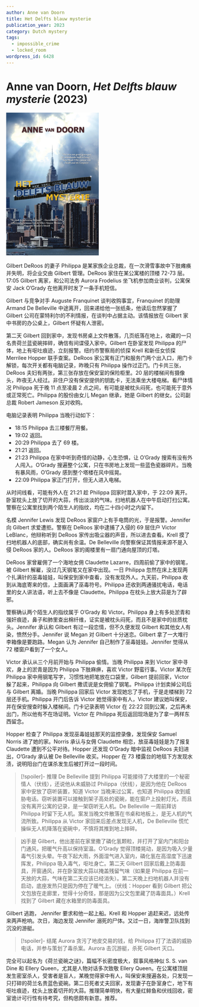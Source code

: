 ```yaml
---
author: Anne van Doorn
title: Het Delfts blauw mysterie
publication_year: 2023
category: Dutch mystery
tags:
  - impossible_crime
  - locked_room
wordpress_id: 6428
---
```


# Anne van Doorn, <i>Het Delfts blauw mysterie</i> (2023)

<img src=images/2023_cover.jpg width=250/>

Gilbert DeRoos 的妻子 Philippa 是某家族企业总裁，在一次滑雪事故中下肢瘫痪并失明，将企业交由 Gilbert 管理。DeRoos 家住在某公寓楼的顶楼 72-73 层。17:05 Gilbert 离家，和公司法务 Aurora Frodelius 坐飞机参加商业谈判，公寓保安 Jack O’Grady 在他离开时发了一条手机短信。

Gilbert 与竞争对手 Auguste Franquinet 谈判收购事宜，Franquinet 的助理 Armand De Belleville 中途离开，回来递给他一张纸条，他读后忽然掌握了 Gilbert 公司在蒙特利尔的不利情报，在谈判中占据主动。该情报放在 Gilbert 家中书房的办公桌上，Gilbert 怀疑有人泄密。

第二天 Gilbert 回到家中，发现书房桌上文件散落，几页纸落在地上，收藏的一只名贵荷兰蓝瓷碗摔碎，确信有间谍侵入家中。Gilbert 在卧室发现 Philippa 的尸体，地上有呕吐痕迹，立刻报警。纽约市警察局的侦探 Krell 和新任女侦探 Merrilee Hopper 联手查案。DeRoos 家公寓有正门和服务门两个出入口，用门卡解锁，每次开关都有电脑记录，昨晚只有 Philippa 操作过正门。门卡共三张，DeRoos 夫妇有两张，第三张存放在保安室的保险柜里。20 层的楼梯间有摄像头，昨夜无人经过。非住户没有保安提供的钥匙卡，无法乘坐大楼电梯。看尸体情况 Philippa 死于晚 11 点至凌晨 2 点之间，有可能是被枕头闷死，也可能死于意外或正常死亡。Philippa 的股份由女儿 Megan 继承，她是 Gilbert 的继女。公司副总裁 Robert Jameson 反对收购。

电脑记录表明 Philippa 当晚行动如下：
* 18:15 Philippa 去三楼餐厅用餐。
* 19:02 返回。
* 20:29 Philippa 去了 69 楼。
* 21:21 返回。
* 21:23 Philippa 在家中听到奇怪的动静，心生恐惧，让 O’Grady 搜索有没有外人闯入。O’Grady 搜遍整个公寓，只在书房地上发现一些蓝色瓷器碎片。当晚有暴风雨，O’Grady 感到整个塔楼在风中摇晃。
* 22:09 Philippa 家正门打开，但无人进入电梯。

从时间线看，可能有外人在 21:21 趁 Philippa 回家时潜入家中，于 22:09 离开。卧室枕头上放了切开的大蒜，传出淡淡的气味。扫地机器人在中午启动打扫公寓。警察在公寓里找到两个陌生人的指纹，均在二十四小时之内留下。

名模 Jennifer Lewis 发现 DeRoos 家窗户上有手电筒的光，于是报警。Jennifer 向 Gilbert 求爱遭拒。警察在 DeRoos 家中逮捕了入侵的 69 层住户 Victor LeBlanc，他辩称听到 DeRoos 家传出吸尘器的声音，所以进去查看。Krell 摸了扫地机器人的底部，确实尚有余温。De Belleville 向警察保证其情报来源不是入侵 DeRoos 家的人。DeRoos 家的阁楼里有一扇门通向屋顶的灯塔。

DeRoos 家曾雇佣了一个海地女佣 Claudette Lazarre，四周前偷了家中的钢笔，被 Gilbert 解雇，没过几天钢笔又在家中出现。一日 Philippa 忽然在床上发现两个扎满针的巫毒娃娃，叫保安到家中查看，没有发现外人。九天前，Philippa 收到从海底寄来的信，上面画满了巫毒符号。Philippa 还收到两通骚扰电话，电话里的女人讲法语，听上去不像是 Claudette。Philippa 在枕头上放大蒜是为了辟邪。

警察确认两个陌生人的指纹属于 O’Grady 和 Victor。Philippa 身上有多处淤青和强奸痕迹，鼻子和肺里查出棉纤维，证实是被枕头闷死，而且不是家中的丝质枕头。Jennifer 承认和 Gilbert 有过一段恋情，但不久便发现 Gilbert 和其他女人有染，愤然分手。Jennifer 说 Megan 对 Gilbert 十分迷恋。Gilbert 拿了一大堆行李箱像是要跑路。Megan 认为 Jennifer 自己制作了巫毒娃娃。Jennifer 觉得从 72 楼窗户看到了一个女人。

Victor 承认从三个月前开始与 Philippa 偷情。当晚 Philippa 来到 Victor 家中寻欢，身上的淤青是因为 Philippa 下肢麻痹，喜欢 Victor 野蛮行事。Victor 某次在 Philippa 家中用钢笔写字，习惯性地把笔放在口袋里，Gilbert 提前回家，Victor 躲了起来，Philippa 向 Gilbert 撒谎说是女佣偷了钢笔。Philippa 计划卖掉公司后与 Gilbert 离婚。当晚 Philippa 回家后 Victor 发现她忘了手机，于是走楼梯到 72 层还手机。Philippa 开门后告诉 Victor 她觉得家中有人，Victor 建议她叫保安，并在保安搜查时躲入楼梯间。门卡记录表明 Victor 在 22:22 回到公寓，之后再未出门，所以他有不在场证明。Victor 在 Philippa 死后返回现场是为了拿一两样东西留念。

Hopper 检查了 Philippa 发现巫毒娃娃那天的监控录像，发现保安 Samuel Norris 进了她的家。Norris 承认与女佣 Claudette 相恋，放巫毒娃娃是为了报复 Claudette 遭到不公平对待。Hopper 还发现 O’Grady 暗中监视 DeRoos 夫妇进出，O’Grady 承认被 De Belleville 收买。Hopper 在 73 楼露台的地毯下方发现水渍，说明阳台门在谋杀发生后被打开过一段时间。

> [!spoiler]- 推理
> De Belleville 提到 Philippa 可能接待了大楼里的一个秘密情人（伏线），还说他从未威胁过 Philippa（伏线），是因为他在 DeRoos 家中安放了窃听装置，知道 Victor 当晚来过公寓，也知道 Philippa 收到威胁电话。窃听装置可以接触到架子高处的瓷碗，能在窗户上投射灯光，而且没有离开公寓的记录，是一架窃听无人机。De Belleville 一周前拜访 Philippa 时留下无人机。案发当晚文件散落在书桌和地板上，是无人机的气流所致。Philippa 从 Victor 家回来后差点发现无人机，De Belleville 慌忙操纵无人机降落在瓷碗中，不慎将其推到地上摔碎。

> 凶手是 Gilbert，他出差前在家里撒了磷化氢颗粒，并打开了室内门和阳台门通风，把暖气升高以保持室温。O’Grady 觉得顶楼晃动，是因为吸入少量毒气引发头晕。午夜下起大雨，外面湿气进入室内，磷化氢在高湿度下迅速挥发，Philippa 吸入毒气，呕吐身亡。第二天 Gilbert 回家后戴上防毒面具，开窗通风，并在卧室放大蒜以掩盖残留气味（如果是 Philippa 在前一天放的大蒜，气味在第二天应该已经消失）。第二天晚上扫地机器人并没有启动，底座发热只是因为停在了暖气上。（伏线：Hopper 看到 Gilbert 把公文包放在走廊里，觉得十分奇怪，那是因为公文包里藏了防毒面具。）Krell 找到了 Gilbert 藏在水箱里的防毒面具。

Gilbert 逃跑， Jennifer 要求和他一起上船。Krell 和 Hopper 追赶来迟，远处传来两声枪响。次日，海边发现 Jennifer 溺死的尸体。又过一日，海岸警卫队找到沉没的游艇。

> [!spoiler]- 结尾
> Aurora 贪污了地皮交易的钱，给 Philippa 打了法语的威胁电话，并参与策划了毒杀案。Aurora 击沉游艇，杀死 Gilbert 灭口。

完全可以起名为《荷兰瓷碗之谜》，篇幅不长密度极大，叙事风格神似 S. S. van Dine 和 Ellery Queen，尤其是人物对话多次致敬 Ellery Queen。在公寓楼顶层发生密室杀人，受害者是盲人，某晚觉得家中有人，叫保安来搜遍各处，只发现一只打碎的荷兰名贵蓝色瓷碗。第二日死者丈夫回家，发现妻子在卧室身亡，地下有呕吐痕迹，枕头上放着切开的大蒜。推理简单明快，有大量红鲱鱼和伏线回收，密室诡计可行性有待考究，但构思颇有新意。推荐。